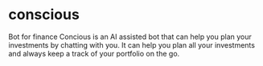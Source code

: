 # conscious
Bot for finance
Concious is an AI assisted bot that can help you plan your investments by chatting with you.
It can help you plan all your investments and always keep a track of your portfolio on the go.
